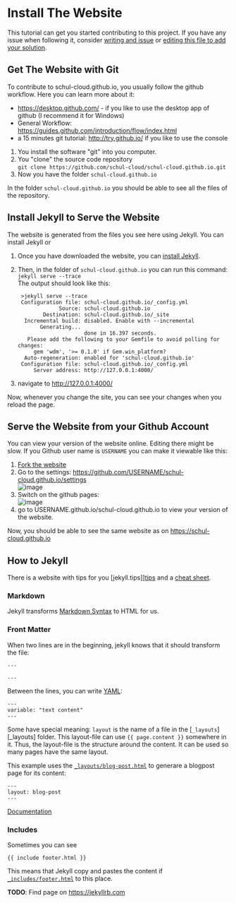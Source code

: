 Install The Website
===================

This tutorial can get you started contributing to this project.
If you have any issue when following it, consider [writing and issue](https://github.com/schul-cloud/schul-cloud.github.io/issues/new) or
[editing this file to add your solution](https://github.com/schul-cloud/schul-cloud.github.io/edit/master/INSTALLING.md).

Get The Website with Git
------------------------

To contribute to schul-cloud.github.io, you usually follow the github workflow.
Here you can learn more about it:

- https://desktop.github.com/ - if you like to use the desktop app of github (I recommend it for Windows)
- General Workflow: https://guides.github.com/introduction/flow/index.html
- a 15 minutes git tutorial: http://try.github.io/ if you like to use the console

1. You install the software "git" into you computer.
2. You "clone" the source code repository  
   `git clone https://github.com/schul-cloud/schul-cloud.github.io.git`
3. Now you have the folder `schul-cloud.github.io`

In the folder `schul-cloud.github.io` you should be able to see all the files of the repository.

Install Jekyll to Serve the Website
-----------------------------------

The website is generated from the files you see here using Jekyll.
You can install Jekyll or 

1. Once you have downloaded the website, you can [install Jekyll](https://jekyllrb.com/docs/installation/).
2. Then, in the folder of `schul-cloud.github.io` you can run this command:  
   `jekyll serve --trace`  
   The output should look like this:
   
        >jekyll serve --trace
        Configuration file: schul-cloud.github.io/_config.yml
                    Source: schul-cloud.github.io
               Destination: schul-cloud.github.io/_site
         Incremental build: disabled. Enable with --incremental
              Generating...
                            done in 16.397 seconds.
          Please add the following to your Gemfile to avoid polling for changes:
            gem 'wdm', '>= 0.1.0' if Gem.win_platform?
         Auto-regeneration: enabled for 'schul-cloud.github.io'
        Configuration file: schul-cloud.github.io/_config.yml
            Server address: http://127.0.0.1:4000/
3. navigate to <http://127.0.0.1:4000/>

Now, whenever you change the site, you can see your changes when you reload the page.

Serve the Website from your Github Account
------------------------------------------

You can view your version of the website online.
Editing there might be slow.
If you Github user name is `USERNAME` you can make it viewable like this:

1. [Fork the website][fork]
2. Go to the settings: https://github.com/USERNAME/schul-cloud.github.io/settings  
   ![image](https://cloud.githubusercontent.com/assets/564768/24150542/4906cc6a-0e46-11e7-9154-f1c738a712c4.png)
3. Switch on the github pages:  
   ![image](https://cloud.githubusercontent.com/assets/564768/24150582/5ff59410-0e46-11e7-84cd-5881fafd12a9.png)
4. go to USERNAME.github.io/schul-cloud.github.io to view your version of the website.

Now, you should be able to see the same website as on https://schul-cloud.github.io

How to Jekyll
-------------

There is a website with tips for you [jekyll.tips]][tips] and a [cheat sheet][cheat].

### Markdown

Jekyll transforms [Markdown Syntax][markdown] to HTML for us.

### Front Matter

When two lines are in the beginning, jekyll knows that it should transform the file:
```
---

---
```

Between the lines, you can write [YAML][yaml]:

```
---
variable: "text content"
---
```

Some have special meaning:
`layout` is the name of a file in the [`_layouts`][_layouts] folder.
This layout-file can use `{{ page.content }}` somewhere in it.
Thus, the layout-file is the structure around the content.
It can be used so many pages have the same layout.

This example uses the [`_layouts/blog-post.html`](_layouts/blog-post.html) to generare a blogpost page for its content:
```
---
layout: blog-post
---
```
  
[Documentation][front-matter]

### Includes

Sometimes you can see
```
{{ include footer.html }}
```
This means that Jekyll copy and pastes the content if [`_includes/footer.html`](_includes/footer.html) to this place.

**TODO**: Find page on https://jekyllrb.com


[fork]: https://github.com/schul-cloud/schul-cloud.github.io/fork
[tips]: http://jekyll.tips/
[markdown]: http://daringfireball.net/projects/markdown/syntax
[yaml]: http://www.yaml.org/spec/1.2/spec.html
[cheat]: http://jekyll.tips/jekyll-cheat-sheet/
[front-matter]: https://jekyllrb.com/docs/frontmatter/
